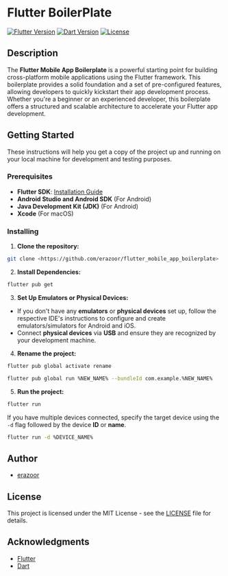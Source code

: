 # Flutter BoilerPlate

[![Flutter Version](https://img.shields.io/badge/flutter-v2.5.2-blue.svg)](https://flutter.dev/docs/get-started/install) [![Dart Version](https://img.shields.io/badge/dart-v2.14.3-blue.svg)](https://dart.dev/) [![License](https://img.shields.io/badge/license-MIT-blue.svg)](LICENSE.md)

## Description

The **Flutter Mobile App Boilerplate** is a powerful starting point for building cross-platform mobile applications using the Flutter framework. This boilerplate provides a solid foundation and a set of pre-configured features, allowing developers to quickly kickstart their app development process. Whether you're a beginner or an experienced developer, this boilerplate offers a structured and scalable architecture to accelerate your Flutter app development.

## Getting Started

These instructions will help you get a copy of the project up and running on your local machine for development and testing purposes.

### Prerequisites

- **Flutter SDK**: [Installation Guide](https://flutter.dev/docs/get-started/install)
- **Android Studio and Android SDK** (For Android)
- **Java Development Kit (JDK)** (For Android)
- **Xcode** (For macOS) 

### Installing

1. **Clone the repository:**

```bash
git clone <https://github.com/erazoor/flutter_mobile_app_boilerplate>
```

2. **Install Dependencies:**

```bash
flutter pub get
```

3. **Set Up Emulators or Physical Devices:**

- If you don't have any **emulators** or **physical devices** set up, follow the respective IDE's instructions to configure and create emulators/simulators for Android and iOS.
- Connect **physical devices** via **USB** and ensure they are recognized by your development machine.

4. **Rename the project:**

```bash
flutter pub global activate rename
```

```bash
flutter pub global run %NEW_NAME% --bundleId com.example.%NEW_NAME%
```

5. **Run the project:**

```bash
flutter run
```

If you have multiple devices connected, specify the target device using the `-d` flag followed by the device **ID** or **name**.

```bash
flutter run -d %DEVICE_NAME%
```

## Author

- [erazoor](https://github.com/erazoor)

## License

This project is licensed under the MIT License - see the [LICENSE](LICENSE.md) file for details.

## Acknowledgments

- [Flutter](https://flutter.dev/)
- [Dart](https://dart.dev/)
